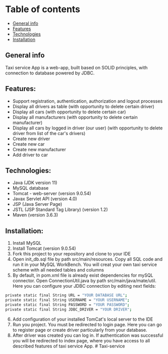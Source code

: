 # Table of contents

* [General info](#general-info)
* [Features](#features)
* [Technologies](#technologies)
* [Installation](#installation)

<a id="general-info"></a>
## General info

Taxi service App is a web-app, built based on SOLID
principles, with connection to database powered by JDBC.

<a id="features"></a>
## Features:

- Support registration, authentication, authorization and logout processes
- Display all drivers as table (with opportunity to delete certain driver)
- Display all cars (with opportunity to delete certain car)
- Display all manufacturers (with opportunity to delete certain manufacturer)
- Display all cars by logged in driver (our user) (with opportunity to delete driver from list of the car's drivers)
- Create new driver
- Create new car
- Create new manufacturer
- Add driver to car

<a id="technologies"></a>
## Technologies:

- Java (JDK version 11)
- MySQL database
- Tomcat - web-server (version 9.0.54)
- Javax Servlet API (version 4.0)
- JSP (Java Server Page)
- JSTL (JSP Standard Tag Library) (version 1.2)
- Maven (version 3.6.3)

<a id="installation"></a>
## Installation:

1. Install MySQL
2. Install Tomcat (version 9.0.54)
3. Fork this project to your repository and clone to your IDE
4. Open init_db.sql file by path src/main/resources. Copy all SQL code and run it in your MySQL WorkBench. You will creat your own taxi service scheme with all needed tables and columns
5.  By default, in pom.xml file is already exist dependencies for mySQL connector. Open ConnectionUtil.java by path src/main/java/mate/util. Here you can configure your JDBC connection by editing next fields:
```sh
private static final String URL = "YOUR DATABASE URL";
private static final String USERNAME = "YOUR USERNAME";
private static final String PASSWORD = "YOUR PASSWORD";
private static final String JDBC_DRIVER = "YOUR DRIVER";
```
6. Add configuration of your installed TomCat's local server to the IDE
7. Run you project. You must be redirected to login page. Here you can go to register page or create driver particularly from your database.
8. After driver was created you can log in. If authentication was successful you will be redirected to index page, where you have access to all described features of taxi service App. 
#   T a x i - s e r v i c e  
 